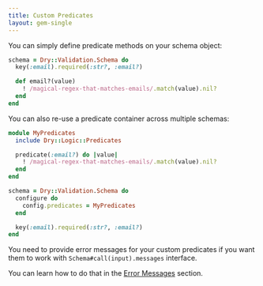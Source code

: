 ```yaml
---
title: Custom Predicates
layout: gem-single
---
```


You can simply define predicate methods on your schema object:

``` ruby
schema = Dry::Validation.Schema do
  key(:email).required(:str?, :email?)

  def email?(value)
    ! /magical-regex-that-matches-emails/.match(value).nil?
  end
end
```

You can also re-use a predicate container across multiple schemas:

``` ruby
module MyPredicates
  include Dry::Logic::Predicates

  predicate(:email?) do |value|
    ! /magical-regex-that-matches-emails/.match(value).nil?
  end
end

schema = Dry::Validation.Schema do
  configure do
    config.predicates = MyPredicates
  end

  key(:email).required(:str?, :email?)
end
```

You need to provide error messages for your custom predicates if you want them to work with `Schema#call(input).messages` interface.

You can learn how to do that in the [Error Messages](/gems/validation/error-messages) section.
